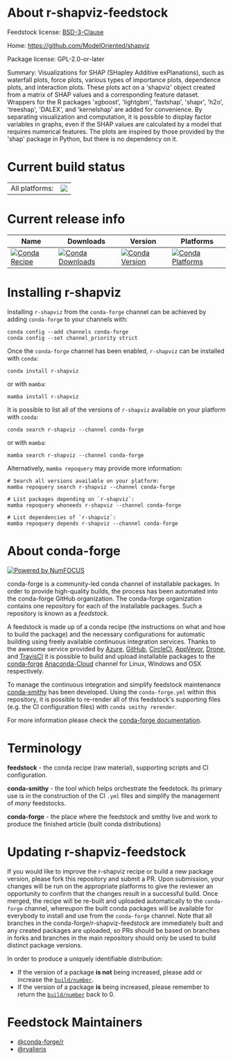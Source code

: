 About r-shapviz-feedstock
=========================

Feedstock license: [BSD-3-Clause](https://github.com/conda-forge/r-shapviz-feedstock/blob/main/LICENSE.txt)

Home: https://github.com/ModelOriented/shapviz

Package license: GPL-2.0-or-later

Summary: Visualizations for SHAP (SHapley Additive exPlanations), such as waterfall plots, force plots, various types of importance plots, dependence plots, and interaction plots.  These plots act on a 'shapviz' object created from a matrix of SHAP values and a corresponding feature dataset. Wrappers for the R packages 'xgboost', 'lightgbm', 'fastshap', 'shapr', 'h2o', 'treeshap', 'DALEX', and 'kernelshap' are added for convenience.  By separating visualization and computation, it is possible to display factor variables in graphs, even if the SHAP values are calculated by a model that requires numerical features. The plots are inspired by those provided by the 'shap' package in Python, but there is no dependency on it.

Current build status
====================


<table><tr><td>All platforms:</td>
    <td>
      <a href="https://dev.azure.com/conda-forge/feedstock-builds/_build/latest?definitionId=20152&branchName=main">
        <img src="https://dev.azure.com/conda-forge/feedstock-builds/_apis/build/status/r-shapviz-feedstock?branchName=main">
      </a>
    </td>
  </tr>
</table>

Current release info
====================

| Name | Downloads | Version | Platforms |
| --- | --- | --- | --- |
| [![Conda Recipe](https://img.shields.io/badge/recipe-r--shapviz-green.svg)](https://anaconda.org/conda-forge/r-shapviz) | [![Conda Downloads](https://img.shields.io/conda/dn/conda-forge/r-shapviz.svg)](https://anaconda.org/conda-forge/r-shapviz) | [![Conda Version](https://img.shields.io/conda/vn/conda-forge/r-shapviz.svg)](https://anaconda.org/conda-forge/r-shapviz) | [![Conda Platforms](https://img.shields.io/conda/pn/conda-forge/r-shapviz.svg)](https://anaconda.org/conda-forge/r-shapviz) |

Installing r-shapviz
====================

Installing `r-shapviz` from the `conda-forge` channel can be achieved by adding `conda-forge` to your channels with:

```
conda config --add channels conda-forge
conda config --set channel_priority strict
```

Once the `conda-forge` channel has been enabled, `r-shapviz` can be installed with `conda`:

```
conda install r-shapviz
```

or with `mamba`:

```
mamba install r-shapviz
```

It is possible to list all of the versions of `r-shapviz` available on your platform with `conda`:

```
conda search r-shapviz --channel conda-forge
```

or with `mamba`:

```
mamba search r-shapviz --channel conda-forge
```

Alternatively, `mamba repoquery` may provide more information:

```
# Search all versions available on your platform:
mamba repoquery search r-shapviz --channel conda-forge

# List packages depending on `r-shapviz`:
mamba repoquery whoneeds r-shapviz --channel conda-forge

# List dependencies of `r-shapviz`:
mamba repoquery depends r-shapviz --channel conda-forge
```


About conda-forge
=================

[![Powered by
NumFOCUS](https://img.shields.io/badge/powered%20by-NumFOCUS-orange.svg?style=flat&colorA=E1523D&colorB=007D8A)](https://numfocus.org)

conda-forge is a community-led conda channel of installable packages.
In order to provide high-quality builds, the process has been automated into the
conda-forge GitHub organization. The conda-forge organization contains one repository
for each of the installable packages. Such a repository is known as a *feedstock*.

A feedstock is made up of a conda recipe (the instructions on what and how to build
the package) and the necessary configurations for automatic building using freely
available continuous integration services. Thanks to the awesome service provided by
[Azure](https://azure.microsoft.com/en-us/services/devops/), [GitHub](https://github.com/),
[CircleCI](https://circleci.com/), [AppVeyor](https://www.appveyor.com/),
[Drone](https://cloud.drone.io/welcome), and [TravisCI](https://travis-ci.com/)
it is possible to build and upload installable packages to the
[conda-forge](https://anaconda.org/conda-forge) [Anaconda-Cloud](https://anaconda.org/)
channel for Linux, Windows and OSX respectively.

To manage the continuous integration and simplify feedstock maintenance
[conda-smithy](https://github.com/conda-forge/conda-smithy) has been developed.
Using the ``conda-forge.yml`` within this repository, it is possible to re-render all of
this feedstock's supporting files (e.g. the CI configuration files) with ``conda smithy rerender``.

For more information please check the [conda-forge documentation](https://conda-forge.org/docs/).

Terminology
===========

**feedstock** - the conda recipe (raw material), supporting scripts and CI configuration.

**conda-smithy** - the tool which helps orchestrate the feedstock.
                   Its primary use is in the construction of the CI ``.yml`` files
                   and simplify the management of *many* feedstocks.

**conda-forge** - the place where the feedstock and smithy live and work to
                  produce the finished article (built conda distributions)


Updating r-shapviz-feedstock
============================

If you would like to improve the r-shapviz recipe or build a new
package version, please fork this repository and submit a PR. Upon submission,
your changes will be run on the appropriate platforms to give the reviewer an
opportunity to confirm that the changes result in a successful build. Once
merged, the recipe will be re-built and uploaded automatically to the
`conda-forge` channel, whereupon the built conda packages will be available for
everybody to install and use from the `conda-forge` channel.
Note that all branches in the conda-forge/r-shapviz-feedstock are
immediately built and any created packages are uploaded, so PRs should be based
on branches in forks and branches in the main repository should only be used to
build distinct package versions.

In order to produce a uniquely identifiable distribution:
 * If the version of a package **is not** being increased, please add or increase
   the [``build/number``](https://docs.conda.io/projects/conda-build/en/latest/resources/define-metadata.html#build-number-and-string).
 * If the version of a package **is** being increased, please remember to return
   the [``build/number``](https://docs.conda.io/projects/conda-build/en/latest/resources/define-metadata.html#build-number-and-string)
   back to 0.

Feedstock Maintainers
=====================

* [@conda-forge/r](https://github.com/conda-forge/r/)
* [@rvalieris](https://github.com/rvalieris/)

